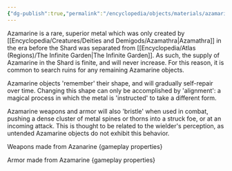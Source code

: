 ```yaml
---
{"dg-publish":true,"permalink":"/encyclopedia/objects/materials/azamarine/","tags":["incomplete"]}
---
```


Azamarine is a rare, superior metal which was only created by [[Encyclopedia/Creatures/Deities and Demigods/Azamathra\|Azamathra]] in the era before the Shard was separated from [[Encyclopedia/Atlas (Regions)/The Infinite Garden\|The Infinite Garden]]. As such, the supply of Azamarine in the Shard is finite, and will never increase. For this reason, it is common to search ruins for any remaining Azamarine objects.

Azamarine objects 'remember' their shape, and will gradually self-repair over time. Changing this shape can only be accomplished by 'alignment': a magical process in which the metal is 'instructed' to take a different form.

Azamarine weapons and armor will also 'bristle' when used in combat, pushing a dense cluster of metal spines or thorns into a struck foe, or at an incoming attack. This is thought to be related to the wielder's perception, as untended Azamarine objects do not exhibit this behavior.

Weapons made from Azanarine {gameplay properties}

Armor made from Azamarine {gameplay properties}
